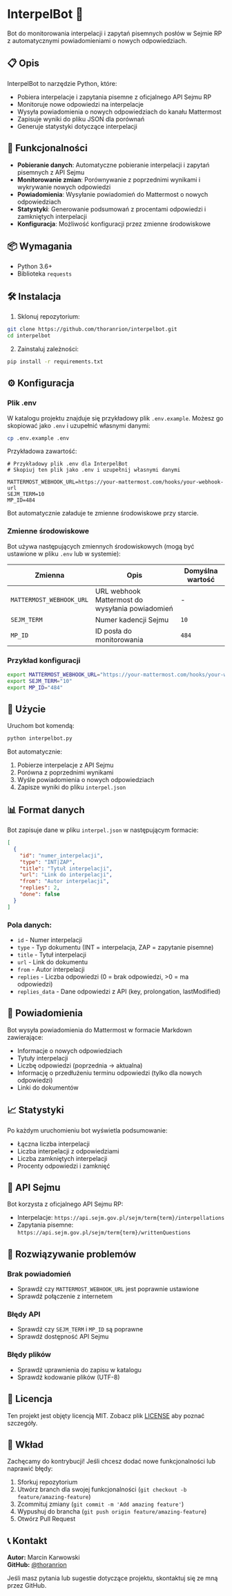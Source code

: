 # InterpelBot 🤖

Bot do monitorowania interpelacji i zapytań pisemnych posłów w Sejmie RP z automatycznymi powiadomieniami o nowych odpowiedziach.

## 📋 Opis

InterpelBot to narzędzie Python, które:
- Pobiera interpelacje i zapytania pisemne z oficjalnego API Sejmu RP
- Monitoruje nowe odpowiedzi na interpelacje
- Wysyła powiadomienia o nowych odpowiedziach do kanału Mattermost
- Zapisuje wyniki do pliku JSON dla porównań
- Generuje statystyki dotyczące interpelacji

## 🚀 Funkcjonalności

- **Pobieranie danych**: Automatyczne pobieranie interpelacji i zapytań pisemnych z API Sejmu
- **Monitorowanie zmian**: Porównywanie z poprzednimi wynikami i wykrywanie nowych odpowiedzi
- **Powiadomienia**: Wysyłanie powiadomień do Mattermost o nowych odpowiedziach
- **Statystyki**: Generowanie podsumowań z procentami odpowiedzi i zamkniętych interpelacji
- **Konfiguracja**: Możliwość konfiguracji przez zmienne środowiskowe

## 📦 Wymagania

- Python 3.6+
- Biblioteka `requests`

## 🛠️ Instalacja

1. Sklonuj repozytorium:
```bash
git clone https://github.com/thoranrion/interpelbot.git
cd interpelbot
```

2. Zainstaluj zależności:
```bash
pip install -r requirements.txt
```

## ⚙️ Konfiguracja

### Plik .env

W katalogu projektu znajduje się przykładowy plik `.env.example`. Możesz go skopiować jako `.env` i uzupełnić własnymi danymi:

```bash
cp .env.example .env
```

Przykładowa zawartość:

```
# Przykładowy plik .env dla InterpelBot
# Skopiuj ten plik jako .env i uzupełnij własnymi danymi

MATTERMOST_WEBHOOK_URL=https://your-mattermost.com/hooks/your-webhook-url
SEJM_TERM=10
MP_ID=484
```

Bot automatycznie załaduje te zmienne środowiskowe przy starcie.

### Zmienne środowiskowe

Bot używa następujących zmiennych środowiskowych (mogą być ustawione w pliku `.env` lub w systemie):

| Zmienna | Opis | Domyślna wartość |
|---------|------|------------------|
| `MATTERMOST_WEBHOOK_URL` | URL webhook Mattermost do wysyłania powiadomień | - |
| `SEJM_TERM` | Numer kadencji Sejmu | `10` |
| `MP_ID` | ID posła do monitorowania | `484` |

### Przykład konfiguracji

```bash
export MATTERMOST_WEBHOOK_URL="https://your-mattermost.com/hooks/your-webhook-url"
export SEJM_TERM="10"
export MP_ID="484"
```

## 🎯 Użycie

Uruchom bot komendą:

```bash
python interpelbot.py
```

Bot automatycznie:
1. Pobierze interpelacje z API Sejmu
2. Porówna z poprzednimi wynikami
3. Wyśle powiadomienia o nowych odpowiedziach
4. Zapisze wyniki do pliku `interpel.json`

## 📊 Format danych

Bot zapisuje dane w pliku `interpel.json` w następującym formacie:

```json
[
  {
    "id": "numer_interpelacji",
    "type": "INT|ZAP",
    "title": "Tytuł interpelacji",
    "url": "Link do interpelacji",
    "from": "Autor interpelacji",
    "replies": 2,
    "done": false
  }
]
```

### Pola danych:
- `id` - Numer interpelacji
- `type` - Typ dokumentu (INT = interpelacja, ZAP = zapytanie pisemne)
- `title` - Tytuł interpelacji
- `url` - Link do dokumentu
- `from` - Autor interpelacji
- `replies` - Liczba odpowiedzi (0 = brak odpowiedzi, >0 = ma odpowiedzi)
- `replies_data` - Dane odpowiedzi z API (key, prolongation, lastModified)

## 🔔 Powiadomienia

Bot wysyła powiadomienia do Mattermost w formacie Markdown zawierające:
- Informacje o nowych odpowiedziach
- Tytuły interpelacji
- Liczbę odpowiedzi (poprzednia → aktualna)
- Informację o przedłużeniu terminu odpowiedzi (tylko dla nowych odpowiedzi)
- Linki do dokumentów

## 📈 Statystyki

Po każdym uruchomieniu bot wyświetla podsumowanie:
- Łączna liczba interpelacji
- Liczba interpelacji z odpowiedziami
- Liczba zamkniętych interpelacji
- Procenty odpowiedzi i zamknięć

## 🔧 API Sejmu

Bot korzysta z oficjalnego API Sejmu RP:
- Interpelacje: `https://api.sejm.gov.pl/sejm/term{term}/interpellations`
- Zapytania pisemne: `https://api.sejm.gov.pl/sejm/term{term}/writtenQuestions`

## 🐛 Rozwiązywanie problemów

### Brak powiadomień
- Sprawdź czy `MATTERMOST_WEBHOOK_URL` jest poprawnie ustawione
- Sprawdź połączenie z internetem

### Błędy API
- Sprawdź czy `SEJM_TERM` i `MP_ID` są poprawne
- Sprawdź dostępność API Sejmu

### Błędy plików
- Sprawdź uprawnienia do zapisu w katalogu
- Sprawdź kodowanie plików (UTF-8)

## 📝 Licencja

Ten projekt jest objęty licencją MIT. Zobacz plik [LICENSE](LICENSE) aby poznać szczegóły.

## 🤝 Wkład

Zachęcamy do kontrybucji! Jeśli chcesz dodać nowe funkcjonalności lub naprawić błędy:

1. Sforkuj repozytorium
2. Utwórz branch dla swojej funkcjonalności (`git checkout -b feature/amazing-feature`)
3. Zcommituj zmiany (`git commit -m 'Add amazing feature'`)
4. Wypushuj do brancha (`git push origin feature/amazing-feature`)
5. Otwórz Pull Request

## 📞 Kontakt

**Autor:** Marcin Karwowski  
**GitHub:** [@thoranrion](https://github.com/thoranrion)

Jeśli masz pytania lub sugestie dotyczące projektu, skontaktuj się ze mną przez GitHub. 